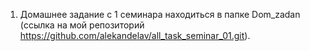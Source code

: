 1. Домашнее задание с 1 семинара находиться в папке Dom_zadan (ссылка на мой репозиторий https://github.com/alekandelav/all_task_seminar_01.git).